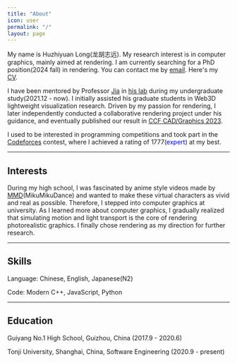 ```yaml
---
title: "About"
icon: user 
permalink: "/"
layout: page
---
```


My name is Huzhiyuan Long(龙胡志远). My research interest is in computer graphics, mainly aimed at rendering. I am currently searching for a PhD position(2024 fall) in rendering. You can contact me by [email](javascript:linkTo_UnCryptMailto('nbjmup;uftu');). Here's my [CV](/assets/cv/cv.pdf).

I have been mentored by Professor [Jia](http://sse.tongji.edu.cn/jiajinyuan/) in [his lab](https://smart3d.tongji.edu.cn/en/Home.htm) during my undergraduate study(2021.12 - now). I initially assisted his graduate students in Web3D lightweight visualization research. Driven by my passion for rendering, I later independently conducted a collaborative rendering project under his guidance, and eventually published our result in [CCF CAD/Graphics 2023](https://dmcv.sjtu.edu.cn/cadgraphics2023/).

I used to be interested in programming competitions and took part in the [Codeforces](https://codeforces.com/profile/no2newbie) contest, where I achieved a rating of 1777(<font color=Blue>expert</font>) at my best.

------------------

## Interests

During my high school, I was fascinated by anime style videos made by [MMD](https://learnmmd.com/what-is-mikumikudance/)(MikuMikuDance) and wanted to make these virtual characters as vivid and real as possible. Therefore, I stepped into computer graphics at university. As I learned more about computer graphics, I gradually realized that simulating motion and light transport is the core of rendering photorealistic graphics. I finally chose rendering as my direction for further research.

------------------

## Skills

Language: Chinese, English, Japanese(N2)

Code: Modern C++, JavaScript, Python

------------------

## Education

Guiyang No.1 High School, Guizhou, China (2017.9 - 2020.6)

Tonji University, Shanghai, China, Software Engineering (2020.9 - present)